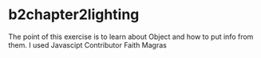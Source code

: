 # b2chapter2lighting
The point of this exercise is to learn about Object and how to put info from them. 
I used Javascipt
Contributor Faith Magras